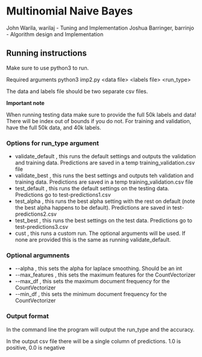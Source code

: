 # Multinomial Naive Bayes

John Warila, warilaj - Tuning and Implementation
Joshua Barringer, barrinjo - Algorithm design and Implementation

## Running instructions

Make sure to use python3 to run.

Required arguments
python3 imp2.py \<data file\> \<labels file\> \<run_type\>

The data and labels file should be two separate csv files.

**Important note**

When running testing data make sure to provide the full 50k labels and data!
There will be index out of bounds if you do not. For training and validation,
have the full 50k data, and 40k labels.

### Options for run_type argument

- validate_default , this runs the default settings and outputs the validation and training data. Predictions are saved in a temp training_validation.csv file
- validate_best , this runs the best settings and outputs teh validation and training data. Predictions are saved in a temp training_validation.csv file
- test_default , this runs the default settings on the testing data. Predictions go to test-predictions1.csv
- test_alpha , this runs the best alpha setting with the rest on default (note the best alpha happens to be default). Predictions are saved in test-predictions2.csv
- test_best , this runs the best settings on the test data. Predictions go to test-predictions3.csv
- cust , this runs a custom run. The optional arguments will be used. If none are provided this is the same as running validate_default.

### Optional argumnents

- \-\-alpha , this sets the alpha for laplace smoothing. Should be an int
- \-\-max_features , this sets the maximum features for the CountVectorizer
- \-\-max_df , this sets the maximum document frequency for the CountVectorizer
- \-\-min_df , this sets the minimum document frequency for the CountVectorizer

### Output format
In the command line the program will output the run_type and the accuracy.

In the output csv file there will be a single column of predictions. 1.0 is positive, 0.0 is negative